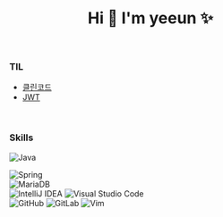 <!-- https://github.com/kyechan99/capsule-render#desc -->

<!-- ![header](https://capsule-render.vercel.app/api?type=waving&color=6a0dad&height=300&section=header&text=Ye-eun👋&fontSize=60&fontColor=ffffff) -->

<h1 align="center">Hi 👋  I'm yeeun ✨</h1>

<br/>

<!-- ### Study -->
### TIL
<ul>
  <li><a href="https://y-e-un28.tistory.com/204" target="_blank" rel="noopener">클린코드</a></li>
  <li><a href="https://github.com/yeen28/proj-authorization/tree/master/jwt" target="_blank" rel="noopener">JWT</a></li>
  <!-- 
  <li><a href="https://github.com/yeen28/freelec-springboot2-webservice/tree/main/freelec-springboot2-webservice">스프링 부트와 AWS로 혼자 구현하는 웹 서비스</a></li>
  -->
  <!-- <li><a href="https://github.com/yeen28/Algorithm">알고리즘</a></li> -->
</ul>

<br/>

<!-- ### Project
<ul> -->
  <!-- <li><a href="https://github.com/yeen28/moooo/tree/master/moooo_spring/src">MVC project</a></li> -->
  <!-- <li><a href="https://github.com/yeen28/farm-shoppingmall/tree/master/farm-shoppingmall-springboot">SpringBoot project</li> -->
<!-- </ul> -->


### Skills
![Java](https://img.shields.io/badge/java-%23ED8B00.svg?style=for-the-badge&logo=java&logoColor=white)
<!-- ![JavaScript](https://img.shields.io/badge/javascript-%23323330.svg?style=for-the-badge&logo=javascript&logoColor=%23F7DF1E) -->
![Spring](https://img.shields.io/badge/spring-%236DB33F.svg?style=for-the-badge&logo=spring&logoColor=white)  
![MariaDB](https://img.shields.io/badge/MariaDB-003545?style=for-the-badge&logo=mariadb&logoColor=white)  
![IntelliJ IDEA](https://img.shields.io/badge/IntelliJIDEA-000000.svg?style=for-the-badge&logo=intellij-idea&logoColor=white)
![Visual Studio Code](https://img.shields.io/badge/Visual%20Studio%20Code-0078d7.svg?style=for-the-badge&logo=visual-studio-code&logoColor=white)  
![GitHub](https://img.shields.io/badge/github-%23121011.svg?style=for-the-badge&logo=github&logoColor=white)
![GitLab](https://img.shields.io/badge/gitlab-%23181717.svg?style=for-the-badge&logo=gitlab&logoColor=white)
![Vim](https://img.shields.io/badge/VIM-%2311AB00.svg?style=for-the-badge&logo=vim&logoColor=white)
<!-- ![C++](https://img.shields.io/badge/c++-%2300599C.svg?style=for-the-badge&logo=c%2B%2B&logoColor=white)

![HTML5](https://img.shields.io/badge/html5-%23E34F26.svg?style=for-the-badge&logo=html5&logoColor=white)
![CSS3](https://img.shields.io/badge/css3-%231572B6.svg?style=for-the-badge&logo=css3&logoColor=white)
![jQuery](https://img.shields.io/badge/jquery-%230769AD.svg?style=for-the-badge&logo=jquery&logoColor=white) -->
<!-- ![Oracle](https://img.shields.io/badge/Oracle-F80000?style=for-the-badge&logo=oracle&logoColor=white)
![Eclipse](https://img.shields.io/badge/Eclipse-FE7A16.svg?style=for-the-badge&logo=Eclipse&logoColor=white) -->

<!-- ![Top Langs](https://github-readme-stats.vercel.app/api/top-langs/?username=yeen28&layout=Demo&theme=dark) -->
<!-- https://github.com/Ileriayo/markdown-badges -->

<br/>

<!-- https://github.com/mazassumnida/mazassumnida -->
<!-- [![Solved.ac 프로필](http://mazassumnida.wtf/api/generate_badge?boj=cbcom)](https://solved.ac/cbcom) -->
<!-- [![Solved.ac 프로필](http://mazassumnida.wtf/api/mini/generate_badge?boj=cbcom)](https://solved.ac/cbcom) -->
<!-- 📫 How to reach me: yestar28@gmail.com -->

<!--
 ✨ _special_ ✨

Here are some ideas to get you started:

- 🔭 I’m currently working on ...
- 🌱 I’m currently learning ...
- 👯 I’m looking to collaborate on ...
- 🤔 I’m looking for help with ...
- 💬 Ask me about ...
- 📫 How to reach me: ...
- 😄 Pronouns: ...
- ⚡ Fun fact: ...
-->
